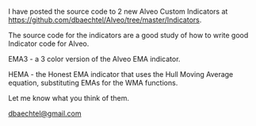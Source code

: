 
I have posted the source code to 2 new Alveo Custom Indicators at https://github.com/dbaechtel/Alveo/tree/master/Indicators.

The source code for the indicators are a good study of how to write good Indicator code for Alveo.

EMA3 - a 3 color version of the Alveo EMA indicator.

HEMA - the Honest EMA indicator that uses the Hull Moving Average equation, substituting EMAs for the WMA functions.

Let me know what you think of them.

dbaechtel@gmail.com
